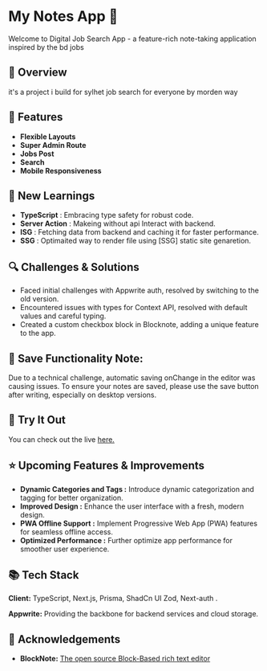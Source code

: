 # My Notes App 📝

Welcome to Digital Job Search App - a feature-rich note-taking application inspired by the bd jobs

## 🚀 Overview

it's a project i build for sylhet job search for everyone by morden way

## 🌟 Features

- **Flexible Layouts**
- **Super Admin Route**
- **Jobs Post**
- **Search**
- **Mobile Responsiveness**

## 🧠 New Learnings

- **TypeScript** : Embracing type safety for robust code.
- **Server Action** : Makeing without api Interact with backend.
- **ISG** : Fetching data from backend and caching it for faster performance.
- **SSG** : Optimaited way to render file using [SSG] static site genaretion.

## 🔍 Challenges & Solutions

- Faced initial challenges with Appwrite auth, resolved by switching to the old version.
- Encountered issues with types for Context API, resolved with default values and careful typing.
- Created a custom checkbox block in Blocknote, adding a unique feature to the app.

## 🔴 Save Functionality Note:

Due to a technical challenge, automatic saving onChange in the editor was causing issues. To ensure your notes are saved, please use the save button after writing, especially on desktop versions.

## 🚀 Try It Out

You can check out the live [ here.](https://notes-lilac-seven.vercel.app/)

## ⭐ Upcoming Features & Improvements

- **Dynamic Categories and Tags :** Introduce dynamic categorization and tagging for better organization.
- **Improved Design :** Enhance the user interface with a fresh, modern design.
- **PWA Offline Support :** Implement Progressive Web App (PWA) features for seamless offline access.
- **Optimized Performance :** Further optimize app performance for smoother user experience.

## 📚 Tech Stack

**Client:** TypeScript, Next.js, Prisma, ShadCn UI Zod, Next-auth .

**Appwrite:** Providing the backbone for backend services and cloud storage.

## 🙌 Acknowledgements

- **BlockNote:** [The open source Block-Based rich text editor](https://github.com/TypeCellOS/BlockNote)
